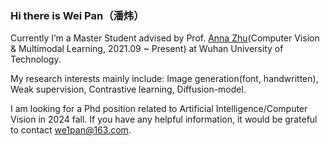 ### Hi there is Wei Pan（潘炜）
Currently I’m a Master Student advised by Prof. [Anna Zhu](http://cst.whut.edu.cn/xygk/szdw/201809/t20180911_876961.shtml)(Computer Vision & Multimodal Learning, 2021.09 ~ Present) at Wuhan University of Technology.  

My research interests mainly include: Image generation(font, handwritten), Weak supervision, Contrastive learning, Diffusion-model.   

I am looking for a Phd position related to Artificial Intelligence/Computer Vision in 2024 fall. If you have any helpful information, it would be grateful to contact we1pan@163.com.


<!--
**awei669/awei669** is a ✨ _special_ ✨ repository because its `README.md` (this file) appears on your GitHub profile.

Here are some ideas to get you started:

- 🔭 I’m currently working on ...
- 🌱 I’m currently learning ...
- 👯 I’m looking to collaborate on ...
- 🤔 I’m looking for help with ...
- 💬 Ask me about ...
- 📫 How to reach me: ...
- 😄 Pronouns: ...
- ⚡ Fun fact: ...
-->
